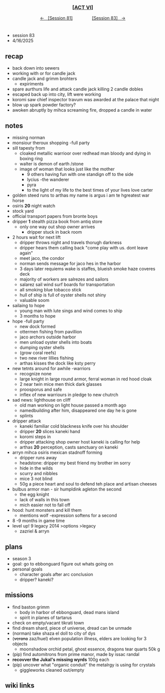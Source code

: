 
<div align="center">
  <h3 align="center"><a href="https://github.com/h-griffin/dnd-notes/blob/main/grimmhaus/act-VI" >[ACT VI]</a></h3>
  <p align="center">
    <a href="https://github.com/h-griffin/dnd-notes/blob/main/grimmhaus/act-VI/24-02-05.md" >&larr; &nbsp; [Session 81]</a>
    &nbsp;&nbsp;&nbsp;&nbsp;&nbsp;&nbsp;&nbsp;&nbsp;&nbsp;&nbsp;&nbsp;&nbsp;&nbsp;&nbsp;
    <a href="https://github.com/h-griffin/dnd-notes/blob/main/grimmhaus/act-VI/25-02-12.md" >[Session 83] &nbsp; &rarr;</a>
  </p>
</div>

#
- session 83
- 4/16/2025

## recap
- back down into sewers
- working with or for candle jack
- candle jack and grimm brohters
    - expiriments
- spare aurthurs life and attack candle jack killing 2 candle dobles
- escaped back up into city, lift were working
- koromi saw chief inspector travum was awarded at the palace that night
- blow up spark powder factory?
- awoken abruptly by mihca screaming fire, dropped a candle in water

## notes
- missing norman
- monsiour theroux shopping -full party
- sill tapesty from
    - cloaked metallic warrioor over redhead man bloody and dying in boxing ring
    - walter is demon of earth /stone
    - image of woman that looks just like the mother
        - 9 others having fun with one standign off to the side
        - lycius -the wanderer
        - pyra
        - to the light of my life to the best times of your lives love carter
- golden steed runs to arthas my name is argus i am te hgreatest war horse
- osiris **20** night watch
- stock yard
- official transport papers from bronte boys
- dripper **1** stealth pizza book from antiq store
    - only one way out shop owner arrives
        - dripper stuck in back room
- 2 hours wait for next lift
    - dripper throws night and travels thorugh darkness
    - dripper hears them calling back "come play with us. dont leave again"
    - meet jaco, the condor
    - norman sends message for jaco hes in the harbor
    - 3 days later requiems wake is staffes, blueish smoke haze coveres deck
    - majority of workers are salrezes and sailors
    - salarez sail wind surf boards for transportation
    - all smoking blue tobacco stick
    - hull of ship is full of oyster shells not shiny
    - valuable soom
- sailaing to hope
    - young man with lute sings and wind comes to ship
    - 3 months to hope
- hope -full party
    - new dock formed
    - ottermen fishing from pavillion
    - jaco archors outside harbor
    - men unload oyster shells into boats
    - dumping oyster shells
    - (grow coral reefs)
    - two new river lillies fishing
    - arthas kisses the dock like ksty perry
- new tetnts around for awhile -warriors
    - recognize none
    - large knight in large round armor, ferral woman in red hood cloak
    - 2 near twin mice men thick dark glasses
    - proosporus and safe
    - inflex of new warriours in pledge to new chutrch
- sad news: lighthouse on cliff
    - old man working on light house passed a month ago
    - namedbuilding after him, disappeared one day he is gone
    - splints
- dripper attack
    - kaneki familiar cold blackness knife over his shoulder
    - dripper **20** slices kaneki hand
    - koromi steps in
    - dripper attacking shop owner host kaneki is calling for help
    - arthas **20** perception, casts sanctuary on kaneki
- arryn mihca osiris mexican stadnoff forming
    - dripper runs away
    - headstone: dripper my best friend my brother im sorry
    - hide in the wilds
    - scurry and nibbles
    - mice 3 not blind
    - 50g a piece heart and soul to defend teh place and artisan cheeses
- bulbus armor man - sir humpldink agleton the second
    - the egg knight
    - lack of walls in this town
    - mich easier not to fall off
- hood: hunt monsters and kill them
    - mentions wolf -expression softens for a second
- 8 -9 months in game time
- level up! 9 legacy 2014 >options >legacy
    - zazriel & arryn

## plans
- season 3
- goal: go to ebbonguard figure out whats going on
- personal goals
    - character goals after arc conclusion
    - dripper? kaneki?

## missions
- find baston grimm
    - body in harbor of ebbonguard, dead mans island
    - spirit in planes of tartarus
- check on empty/vacant tikrati town
- find dream shard, piece of universe, dread can be unmade
- (norman) take shaza el doll to city of dys
- (~~verana~~ zaz/huel) elven population illness, elders are looking for 3 objects
    - moonshadow orchid petal, ghost essence, dragons tear quarts 50k g
- (pip) find automitrons from prime manor, made by issac randal
- **recovver the Jukal's missing wyrds** 100g each
- (pip) uncover what "organic conduit" the metalrgy is using for crystals
    - giggleworks cleaned out/empty

## wiki links
